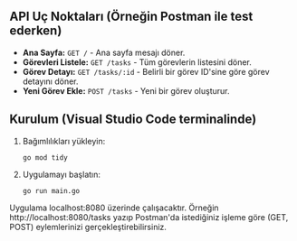 ## API Uç Noktaları (Örneğin Postman ile test ederken)

- **Ana Sayfa:** `GET /` - Ana sayfa mesajı döner.
- **Görevleri Listele:** `GET /tasks` - Tüm görevlerin listesini döner.
- **Görev Detayı:** `GET /tasks/:id` - Belirli bir görev ID'sine göre görev detayını döner.
- **Yeni Görev Ekle:** `POST /tasks` - Yeni bir görev oluşturur.

## Kurulum (Visual Studio Code terminalinde)

1. Bağımlılıkları yükleyin:
   ```terminal
   go mod tidy
   ```
   
2. Uygulamayı başlatın:
   ```terminal
   go run main.go
   ```

Uygulama localhost:8080 üzerinde çalışacaktır. Örneğin http://localhost:8080/tasks yazıp Postman'da istediğiniz işleme göre (GET, POST) eylemlerinizi gerçekleştirebilirsiniz.
